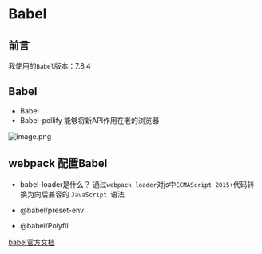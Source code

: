 # Babel
##  前言
我使用的`Babel`版本：7.8.4

## Babel
* Babel
* Babel-pollify
  能够将新API作用在老的浏览器

![image.png](https://upload-images.jianshu.io/upload_images/11899053-42035961621d53de.png?imageMogr2/auto-orient/strip%7CimageView2/2/w/1240)



## webpack 配置Babel
- babel-loader是什么？
  通过`webpack loader`对js中`ECMAScript 2015+`代码转换为向后兼容的 `JavaScript `语法

- @babel/preset-env:
- @babel/Polyfill

[babel官方文档](https://babeljs.io/docs/en/babel-preset-env/#usebuiltins)
